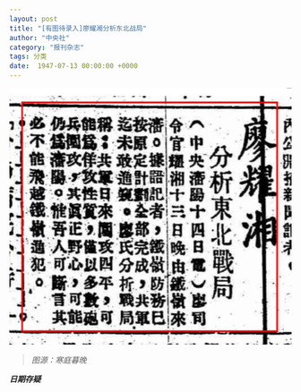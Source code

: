 ```yaml
---
layout: post
title: "[有图待录入]廖耀湘分析东北战局"
author: "中央社"
category: "报刊杂志"
tags: 分类
date:  1947-07-13 00:00:00 +0000
---
```


![廖耀湘分析东北战局（中央社）](../assets/images/newspapers/廖耀湘分析东北战局（中央社）.png)

> *图源：寒庭暮晚*


***日期存疑***

